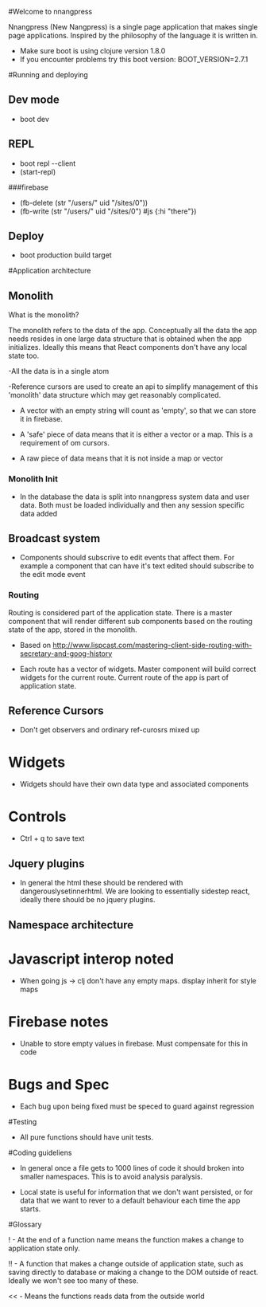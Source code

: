 #Welcome to nnangpress

Nnangpress (New Nangpress) is a single page application that makes single page applications. Inspired by the 
philosophy of the language it is written in. 

- Make sure boot is using clojure version 1.8.0
- If you encounter problems try this boot version: BOOT_VERSION=2.7.1

#Running and deploying

## Dev mode
- boot dev

## REPL
- boot repl --client
- (start-repl)

###firebase
- (fb-delete (str "/users/" uid "/sites/0"))
- (fb-write (str "/users/" uid "/sites/0") #js {:hi "there"})

## Deploy
- boot production build target

#Application architecture

## Monolith

What is the monolith? 

The monolith refers to the data of the app. Conceptually all the data the app needs resides in one large data 
structure that is obtained when the app initializes. Ideally this means that React components don't have 
any local state too.  

-All the data is in a single atom

-Reference cursors are used to create an api to simplify management of this 'monolith' data
structure which may get reasonably complicated.

- A vector with an empty string will count as 'empty', so that we can 
store it in firebase. 

- A 'safe' piece of data means that it is either a vector or a map. This is a requirement 
of om cursors.

- A raw piece of data means that it is not inside a map or vector

### Monolith Init

- In the database the data is split into nnangpress system data and user data. Both must be 
loaded individually and then any session specific data added 

## Broadcast system

- Components should subscrive to edit events that affect them. For example a component that
can have it's text edited should subscribe to the edit mode event

### Routing

Routing is considered part of the application state. There is a master component that will render 
different sub components based on the routing state of the app, stored in the monolith.

- Based on http://www.lispcast.com/mastering-client-side-routing-with-secretary-and-goog-history

- Each route has a vector of widgets. Master component will build correct widgets for the
current route. Current route of the app is part of application state.

## Reference Cursors

- Don't get observers and ordinary ref-curosrs mixed up

# Widgets

- Widgets should have their own data type and associated components

# Controls

- Ctrl + q to save text

## Jquery plugins

- In general the html these should be rendered with dangerouslysetinnerhtml.
We are looking to essentially sidestep react, ideally there should be no
jquery plugins.

## Namespace architecture

# Javascript interop noted

- When going js -> clj don't have any empty maps. display inherit for style maps

# Firebase notes

- Unable to store empty values in firebase. Must compensate for this in code

# Bugs and Spec 

- Each bug upon being fixed must be speced to guard against regression

#Testing 

- All pure functions should have unit tests.

#Coding guideliens 

- In general once a file gets to 1000 lines of code it should broken into smaller namespaces. This is to avoid 
analysis paralysis. 

- Local state is useful for information that we don't want persisted, or for data that we want to rever to a default 
behaviour each time the app starts. 

#Glossary 

! - At the end of a function name means the function makes a change to application state only. 

!! - A function that makes a change outside of application state, such as saving directly to database or 
making a change to the DOM outside of react. Ideally we won't see too many of these.

<< - Means the functions reads data from the outside world

